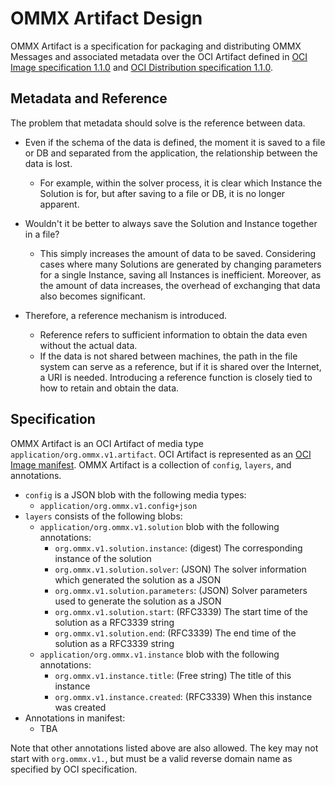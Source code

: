 OMMX Artifact Design
=====================

OMMX Artifact is a specification for packaging and distributing OMMX Messages and associated metadata over the OCI Artifact defined in [OCI Image specification 1.1.0](https://github.com/opencontainers/image-spec/blob/v1.1.0/spec.md) and [OCI Distribution specification 1.1.0](https://github.com/opencontainers/distribution-spec/blob/v1.1.0/spec.md).

Metadata and Reference
-----------------------

The problem that metadata should solve is the reference between data.

- Even if the schema of the data is defined, the moment it is saved to a file or DB and separated from the application, the relationship between the data is lost.
  - For example, within the solver process, it is clear which Instance the Solution is for, but after saving to a file or DB, it is no longer apparent.

- Wouldn't it be better to always save the Solution and Instance together in a file?
  - This simply increases the amount of data to be saved. Considering cases where many Solutions are generated by changing parameters for a single Instance, saving all Instances is inefficient. Moreover, as the amount of data increases, the overhead of exchanging that data also becomes significant.

- Therefore, a reference mechanism is introduced.
  - Reference refers to sufficient information to obtain the data even without the actual data.
  - If the data is not shared between machines, the path in the file system can serve as a reference, but if it is shared over the Internet, a URI is needed. Introducing a reference function is closely tied to how to retain and obtain the data.

Specification
--------------

OMMX Artifact is an OCI Artifact of media type `application/org.ommx.v1.artifact`.
OCI Artifact is represented as an [OCI Image manifest](https://github.com/opencontainers/image-spec/blob/v1.1.0/manifest.md).
OMMX Artifact is a collection of `config`, `layers`, and annotations.

- `config` is a JSON blob with the following media types:
    - `application/org.ommx.v1.config+json`
- `layers` consists of the following blobs:
    - `application/org.ommx.v1.solution` blob with the following annotations:
        - `org.ommx.v1.solution.instance`: (digest) The corresponding instance of the solution
        - `org.ommx.v1.solution.solver`: (JSON) The solver information which generated the solution as a JSON
        - `org.ommx.v1.solution.parameters`: (JSON) Solver parameters used to generate the solution as a JSON
        - `org.ommx.v1.solution.start`: (RFC3339) The start time of the solution as a RFC3339 string
        - `org.ommx.v1.solution.end`: (RFC3339) The end time of the solution as a RFC3339 string
    - `application/org.ommx.v1.instance` blob with the following annotations:
        - `org.ommx.v1.instance.title`: (Free string) The title of this instance
        - `org.ommx.v1.instance.created`: (RFC3339) When this instance was created
- Annotations in manifest:
  - TBA

Note that other annotations listed above are also allowed.
The key may not start with `org.ommx.v1.`, but must be a valid reverse domain name as specified by OCI specification.
